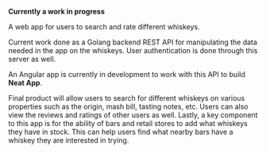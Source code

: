 **Currently a work in progress**

A web app for users to search and rate different whiskeys.

Current work done as a Golang backend REST API for manipulating the data needed in the app
on the whiskeys. User authentication is done through this server as well.

An Angular app is currently in development to work with this API to build **Neat App**.

Final product will allow users to search for different whiskeys on various properties such as
the origin, mash bill, tasting notes, etc. Users can also view the reviews and ratings of other users as well.
Lastly, a key component to this app is for the ability of bars and retail stores to add what whiskeys they have in stock.
This can help users find what nearby bars have a whiskey they are interested in trying.
